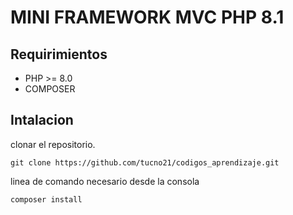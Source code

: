 # MINI FRAMEWORK MVC PHP 8.1

## Requirimientos

- PHP >= 8.0
- COMPOSER

## Intalacion

clonar el repositorio.

```
git clone https://github.com/tucno21/codigos_aprendizaje.git
```

linea de comando necesario desde la consola

```
composer install
```
